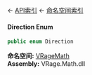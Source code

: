 ← [API索引](Api-Index) ← [命名空间索引](Namespace-Index)

#### Direction Enum

```csharp
public enum Direction
```

**命名空间:** [VRageMath](VRageMath)  
**Assembly:** VRage.Math.dll


